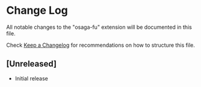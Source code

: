 # Change Log

All notable changes to the "osaga-fu" extension will be documented in this file.

Check [Keep a Changelog](http://keepachangelog.com/) for recommendations on how to structure this file.

## [Unreleased]

- Initial release
